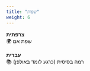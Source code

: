 ```yaml
---
title: "שפות"
weight: 6
---
```


**צרפתית**  
🌍 שפת אם

**עברית**  
📚 רמה בסיסית (כרגע לומד באולפן)
